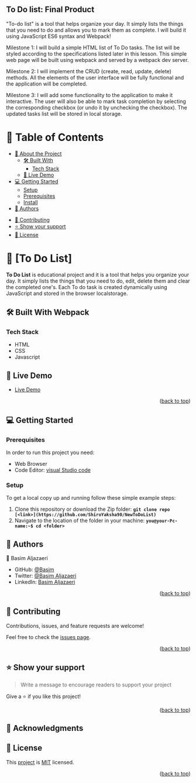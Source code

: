 <a name="readme-top"></a>
## To Do list: Final Product <!---Title of Project-->

"To-do list" is a tool that helps organize your day. It simply lists the things that you need to do and allows you to mark them as complete. I will build it using JavaScript ES6 syntax and Webpack!

Milestone 1: I will build a simple HTML list of To Do tasks. The list will be styled according to the specifications listed later in this lesson. This simple web page will be built using webpack and served by a webpack dev server.

Milestone 2: I will implement the CRUD (create, read, update, delete) methods. All the elements of the user interface will be fully functional and the application will be completed.

Milestone 3: I will add some functionality to the application to make it interactive. The user will also be able to mark task completion by selecting the corresponding checkbox (or undo it by unchecking the checkbox). The updated tasks list will be stored in local storage.
# 📗 Table of Contents

- [📖 About the Project](#about-project)
  - [🛠 Built With](#built-with)
    - [Tech Stack](#tech-stack)
    <!-- - [Key Features](#key-features) -->
  - [🚀 Live Demo](#live-demo)
- [💻 Getting Started](#getting-started)
  - [Setup](#setup)
  - [Prerequisites](#prerequisites)
  - [Install](#install)
    <!-- - [Usage](#usage) -->
    <!-- - [Run tests](#run-tests) -->
    <!-- - [Deployment](#triangular_flag_on_post-deployment) -->
- [👥 Authors](#authors)
<!-- - [🔭 Future Features](#future-features) -->
- [🤝 Contributing](#contributing)
- [⭐️ Show your support](#support)
  <!-- - [🙏 Acknowledgements](#acknowledgements) -->
  <!-- - [❓ FAQ](#faq) -->
- [📝 License](#license)

<!-- PROJECT DESCRIPTION -->

# 📖 [To Do List] <a name="about-project"></a>


**To Do List** is educational project and it is a tool that helps you organize your day. It simply lists the things that you need to do, edit, delete them and clear the completed one's. Each To do task is created dynamically using JavaScript and stored in the browser localstorage.

## 🛠 Built With <a name="built-with">Webpack</a>
### Tech Stack <a name="tech-stack">
- HTML
- CSS
- Javascript

<!-- LIVE DEMO -->

## 🚀 Live Demo <a name="live-demo"></a>


- [Live Demo]()
<p align="right">(<a href="#readme-top">back to top</a>)</p>

<!-- GETTING STARTED -->

## 💻 Getting Started <a name="getting-started"></a>


### Prerequisites

In order to run this project you need:

- Web Browser
- Code Editor: [visual Studio code](https://code.visualstudio.com/)


### Setup

To get a local copy up and running follow these simple example steps:
1. Clone this repository or download the Zip folder:
**``git clone repo [<link>](https://github.com/ShiroYaksha90/NewToDoList)``**
1. Navigate to the location of the folder in your machine:
**``you@your-Pc-name:~$ cd <folder>``**




## 👥 Authors <a name="authors"></a>


👤 Basim Aljazaeri

- GitHub: [@Basim](https://github.com/ShiroYaksha90)
- Twitter: [@Basim Aljazaeri](https://twitter.com/Basim_AlJazaeri)
- LinkedIn: [Basim Aljazaeri](https://www.linkedin.com/in/basim-aljazaeri-603682201/)
<p align="right">(<a href="#readme-top">back to top</a>)</p>


## 🤝 Contributing <a name="contributing"></a>

Contributions, issues, and feature requests are welcome!

Feel free to check the [issues page](../../issues/).

<p align="right">(<a href="#readme-top">back to top</a>)</p>


## ⭐️ Show your support <a name="support"></a>

> Write a message to encourage readers to support your project

Give a ⭐️ if you like this project!

<p align="right">(<a href="#readme-top">back to top</a>)</p>

<!-- ACKNOWLEDGEMENTS -->

## 🙏 Acknowledgments <a name="acknowledgements"></a>




## 📝 License <a name="license"></a>

This [project](https://github.com/ShiroYaksha90/NewToDoList) is [MIT](https://github.com/ShiroYaksha90/NewToDoList/blob/list-structure/LICENSE) licensed.

<p align="right">(<a href="#readme-top">back to top</a>)</p>
